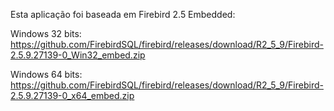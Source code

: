 Esta aplicação foi baseada em Firebird 2.5 Embedded:

Windows 32 bits:
https://github.com/FirebirdSQL/firebird/releases/download/R2_5_9/Firebird-2.5.9.27139-0_Win32_embed.zip

Windows 64 bits:
https://github.com/FirebirdSQL/firebird/releases/download/R2_5_9/Firebird-2.5.9.27139-0_x64_embed.zip

